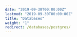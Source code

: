 ```yaml
---
date: "2019-09-30T00:00:00Z"
lastmod: "2019-09-30T00:00:00Z"
title: "Databases"
weight: "1"
redirect: /databases/postgres/
---
```




